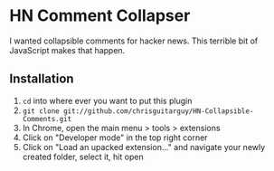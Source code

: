 HN Comment Collapser
====================

I wanted collapsible comments for hacker news.  This terrible bit of JavaScript makes that happen.

Installation
------------

1. `cd` into where ever you want to put this plugin
2. `git clone git://github.com/chrisguitarguy/HN-Collapsible-Comments.git`
3. In Chrome, open the main menu > tools > extensions
4. Click on "Developer mode" in the top right corner
5. Click on "Load an upacked extension..." and navigate your newly created folder, select it, hit open


